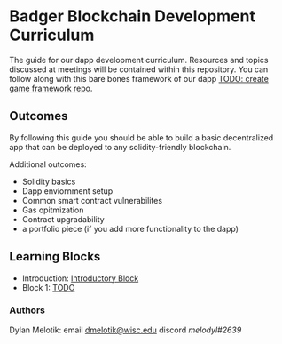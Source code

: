 # Badger Blockchain Development Curriculum
The guide for our dapp development curriculum. Resources and topics discussed at meetings will be contained within this repository. You can follow along with this bare bones framework of our dapp [TODO: create game framework repo]().

## Outcomes
By following this guide you should be able to build a basic decentralized app that can be deployed to any solidity-friendly blockchain.  

Additional outcomes:  
- Solidity basics
- Dapp enviornment setup
- Common smart contract vulnerabilites
- Gas opitmization
- Contract upgradability
- a portfolio piece (if you add more functionality to the dapp)

## Learning Blocks
+ Introduction: [Introductory Block](https://github.com/badgerblockchain/development-guide/blob/main/introduction.md)
+ Block 1: [TODO]()


### Authors
Dylan Melotik: email <dmelotik@wisc.edu> discord *melodyl#2639*    
